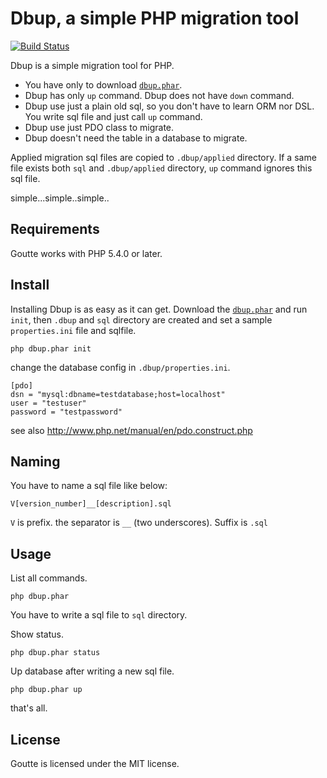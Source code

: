 Dbup, a simple PHP migration tool
==================================

[![Build Status](https://travis-ci.org/brtriver/dbup.png)](https://travis-ci.org/brtriver/dbup)

Dbup is a simple migration tool for PHP.

- You have only to download [`dbup.phar`][1].
- Dbup has only `up` command. Dbup does not have `down` command.
- Dbup use just a plain old sql, so you don't have to learn ORM nor DSL. You write sql file and just call `up` command.
- Dbup use just PDO class to migrate.
- Dbup doesn't need the table in a database to migrate.

Applied migration sql files are copied to `.dbup/applied` directory.
If a same file exists both `sql` and `.dbup/applied` directory, `up` command ignores this sql file.

simple...simple..simple..

Requirements
------------

Goutte works with PHP 5.4.0 or later.

Install
--------

Installing Dbup is as easy as it can get. Download the [`dbup.phar`][1] and run `init`,
then `.dbup` and `sql` directory are created and set a sample `properties.ini` file and sqlfile.

    php dbup.phar init

change the database config in `.dbup/properties.ini`.

    [pdo]
    dsn = "mysql:dbname=testdatabase;host=localhost"
    user = "testuser"
    password = "testpassword"

see also http://www.php.net/manual/en/pdo.construct.php

Naming
------

You have to name a sql file like below:

    V[version_number]__[description].sql

`V` is prefix. the separator is `__` (two underscores). Suffix is `.sql`

Usage
-----

List all commands.

    php dbup.phar

You have to write a sql file to `sql` directory.


Show status.

    php dbup.phar status

Up database after writing a new sql file.

    php dbup.phar up

that's all.

License
-------

Goutte is licensed under the MIT license.

[1]: https://raw.github.com/brtriver/dbup/master/dbup.phar
